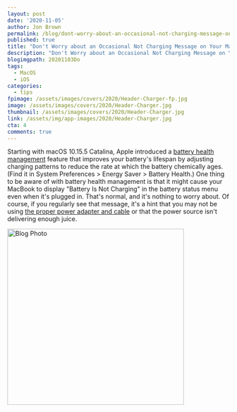 ```yaml
---
layout: post
date: '2020-11-05'
author: Jon Brown
permalink: /blog/dont-worry-about-an-occasional-not-charging-message-on-your-macbook/
published: true
title: "Don't Worry about an Occasional Not Charging Message on Your MacBook"
description: "Don't Worry about an Occasional Not Charging Message on Your MacBook"
blogimgpath: 20201103Do
tags:
  - MacOS
  - iOS
categories:
  - tips
fpimage: /assets/images/covers/2020/Header-Charger-fp.jpg
image: /assets/images/covers/2020/Header-Charger.jpg
thumbnail: /assets/images/covers/2020/Header-Charger.jpg
link: /assets/img/app-images/2020/Header-Charger.jpg
cta: 4
comments: true
---
```

Starting with macOS 10.15.5 Catalina, Apple introduced a [battery
health management](https://support.apple.com/en-us/HT211094)
feature that improves your battery's lifespan by adjusting charging
patterns to reduce the rate at which the battery chemically ages. (Find
it in System Preferences > Energy Saver > Battery Health.) One thing
to be aware of with battery health management is that it might cause
your MacBook to display "Battery Is Not Charging" in the battery status
menu even when it's plugged in. That's normal, and it's nothing to worry
about. Of course, if you regularly see that message, it's a hint that
you may not be using [the proper power adapter and
cable](https://support.apple.com/en-us/HT201700) or that the power
source isn't delivering enough juice.

<img alt="Blog Photo" src="{{ site.site_cdn }}/assets/images/blog/2020/20201103Do/MacBook-battery-not-charging.png" class="img-fluid rounded m-2" width="400" />
